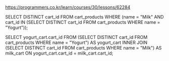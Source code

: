 https://programmers.co.kr/learn/courses/30/lessons/62284

SELECT DISTINCT cart_id
FROM cart_products
WHERE (name = "Milk"
AND cart_id
IN (SELECT DISTINCT cart_id
FROM cart_products
WHERE name = "Yogurt"));

SELECT yogurt_cart.cart_id
FROM (SELECT DISTINCT cart_id
FROM cart_products
WHERE name = "Yogurt")
AS yogurt_cart
INNER JOIN (SELECT DISTINCT cart_id
FROM cart_products
WHERE name = "Milk")
AS milk_cart
ON yogurt_cart.cart_id = milk_cart.cart_id;